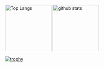 <p align="left"> 
  <img alt="Top Langs" height="150px" src="https://github-readme-stats.vercel.app/api/top-langs/?username=Maybe515&layout=compact&count_private=true&show_icons=true&theme=onedark" />
  <img alt="github stats" height="150px" src="https://github-readme-stats.vercel.app/api?username=Maybe515&count_private=true&show_icons=true&show_icons=true&theme=onedark" />
</p>

[![trophy](https://github-profile-trophy.vercel.app/?username=Maybe515&theme=onedark&column=7
)](https://github.com/ryo-ma/github-profile-trophy)
